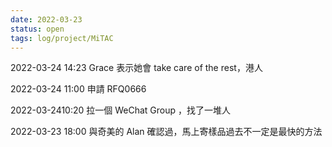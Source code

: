 ```yaml
---
date: 2022-03-23
status: open
tags: log/project/MiTAC
---
```


2022-03-24 14:23
Grace 表示她會 take care of the rest，港人

2022-03-24 11:00
申請 RFQ0666

2022-03-2410:20 
拉一個 WeChat Group ，找了一堆人

2022-03-23 18:00
與奇美的 Alan 確認過，馬上寄樣品過去不一定是最快的方法


